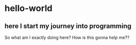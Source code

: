 # hello-world
## here I start my journey into programming


So what am I exactly doing here? How is this gonna help me??

